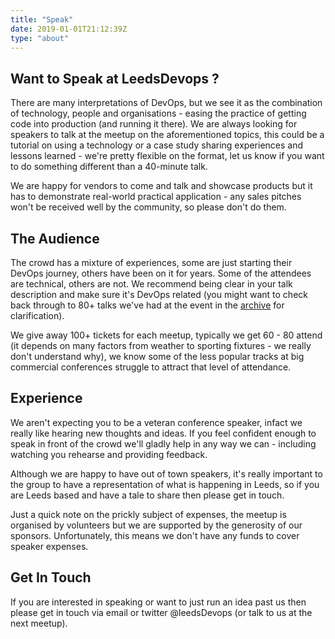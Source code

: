 ```yaml
---
title: "Speak"
date: 2019-01-01T21:12:39Z
type: "about"
---
```


## Want to Speak at LeedsDevops ?
There are many interpretations of DevOps, but we see it as the combination of technology, people and organisations - easing the practice of getting code into production (and running it there). We are always looking for speakers to talk at the meetup on the aforementioned topics, this could be a tutorial on using a technology or a case study sharing experiences and lessons learned - we're pretty flexible on the format, let us know if you want to do something different than a 40-minute talk.

We are happy for vendors to come and talk and showcase products but it has to demonstrate real-world practical application - any sales pitches won't be received well by the community, so please don't do them.

## The Audience
The crowd has a mixture of experiences, some are just starting their DevOps journey, others have been on it for years. Some of the attendees are technical, others are not.  We recommend being clear in your talk description and make sure it's DevOps related (you might want to check back through to 80+ talks we've had at the event in the [archive](/post) for clarification).

We give away 100+ tickets for each meetup, typically we get 60 - 80 attend (it depends on many factors from weather to sporting fixtures - we really don't understand why), we know some of the less popular tracks at big commercial conferences struggle to attract that level of attendance.


## Experience
We aren't expecting you to be a veteran conference speaker, infact we really like hearing new thoughts and ideas. If you feel confident enough to speak in front of the crowd we'll gladly help in any way we can - including watching you rehearse and providing feedback. 

Although we are happy to have out of town speakers, it's really important to the group to have a representation of what is happening in Leeds, so if you are Leeds based and have a tale to share then please get in touch.

Just a quick note on the prickly subject of expenses, the meetup is organised by volunteers but we are supported by the generosity of our sponsors. Unfortunately, this means we don't have any funds to cover speaker expenses.

## Get In Touch
If you are interested in speaking or want to just run an idea past us then please get in touch via email or twitter @leedsDevops (or talk to us at the next meetup).